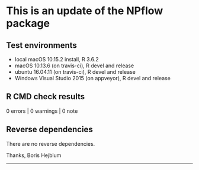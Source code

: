 # This is an update of the NPflow package  

## Test environments  
* local macOS 10.15.2 install, R 3.6.2
* macOS 10.13.6 (on travis-ci), R devel and release
* ubuntu 16.04.11 (on travis-ci), R devel and release
* Windows Visual Studio 2015 (on appveyor), R devel and release

## R CMD check results  
0 errors | 0 warnings | 0 note

## Reverse dependencies  
There are no reverse dependencies.


Thanks, Boris Hejblum

---
